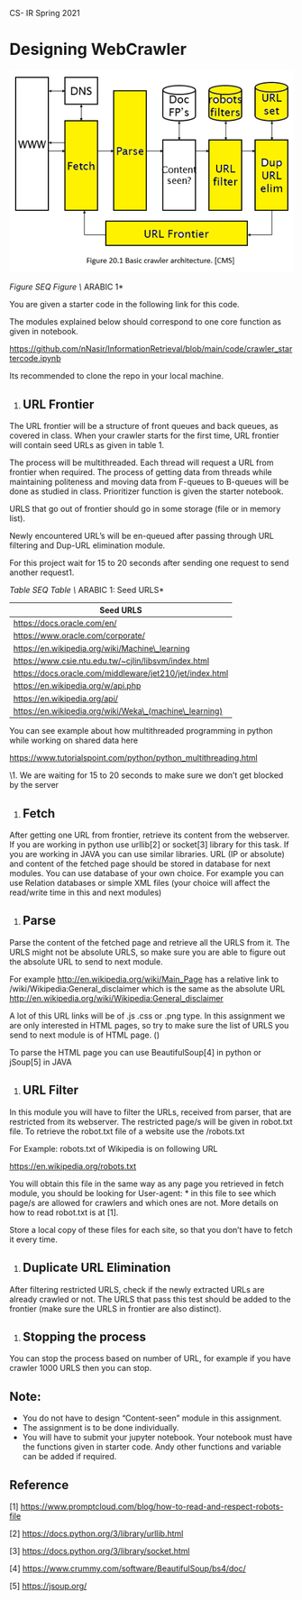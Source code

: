 CS- IR Spring 2021 


# Designing WebCrawler


![](Aspose.Words.09133ecd-3624-4109-a8b0-62894993a219.001.png)

*Figure  SEQ Figure \\* ARABIC 1*

You are given a starter code in the following link for this code.

The modules explained below should correspond to one core function as given in notebook. 

<https://github.com/nNasir/InformationRetrieval/blob/main/code/crawler_startercode.ipynb>

Its recommended  to clone the repo in your local machine. 



1) ## URL Frontier
The URL frontier will be a structure of front queues and back queues, as covered in class. When your crawler starts for the first time, URL frontier will contain seed URLs as given in table 1. 

The process will be multithreaded. Each thread will request a URL from frontier when required. The process of getting data from threads while maintaining politeness and moving data from F-queues to B-queues will be done as studied in class. Prioritizer function is given the starter notebook. 

URLS that go out of frontier should go in some storage (file or in memory list). 

Newly encountered URL’s will be en-queued after passing through URL filtering and Dup-URL elimination module.  

For this project wait for 15 to 20 seconds after sending one request to send another request1. 

*Table  SEQ Table \\* ARABIC 1: Seed URLS*

|**Seed URLS**|
| - |
|https://docs.oracle.com/en/|
|https://www.oracle.com/corporate/|
|https://en.wikipedia.org/wiki/Machine\_learning|
|https://www.csie.ntu.edu.tw/~cjlin/libsvm/index.html|
|https://docs.oracle.com/middleware/jet210/jet/index.html|
|https://en.wikipedia.org/w/api.php|
|https://en.wikipedia.org/api/|
|https://en.wikipedia.org/wiki/Weka\_(machine\_learning)|

You can see example about how multithreaded programming in python while working on shared data here

<https://www.tutorialspoint.com/python/python_multithreading.html>












\1. We are waiting for 15 to 20 seconds to make sure we don’t get blocked by the server


1) ## Fetch
After getting one URL from frontier, retrieve its content from the webserver. If you are working in python use urllib[2] or socket[3] library for this task. If you are working in JAVA you can use similar libraries.  URL (IP or absolute) and content of the fetched page should be stored in database for next modules. You can use database of your own choice. For example you can use Relation databases or simple XML files (your choice will affect the read/write time in this and next modules)
1) ## Parse
Parse the content of the fetched page and retrieve all the URLS from it. The URLS might not be absolute URLS, so make sure you are able to figure out the absolute URL to send to next module.  

For example <http://en.wikipedia.org/wiki/Main_Page> has a relative link to /wiki/Wikipedia:General\_disclaimer which is the same as the absolute URL <http://en.wikipedia.org/wiki/Wikipedia:General_disclaimer>

A lot of this URL links will be of .js .css or .png type. In this assignment we are only interested in HTML pages, so try to make sure the list of URLS you send to next module is of HTML page. (<!DOCTYPE html>)

To parse the HTML page you can use BeautifulSoup[4] in python  or jSoup[5] in JAVA
1) ## URL Filter
In this module you will have to filter the URLs, received from parser, that are restricted from its webserver. The restricted page/s will be given in robot.txt file. To retrieve the robot.txt file of a website use the <home page URL of  website>/robots.txt

For Example: robots.txt of Wikipedia is on following URL 

<https://en.wikipedia.org/robots.txt>

You will obtain this file in the same way as any page you retrieved in fetch module, you should be looking for User-agent: \* in this file to see which page/s are allowed for crawlers and which ones are not. More details on how to read robot.txt is at [1].

Store a local copy of these files for each site, so that you don’t have to fetch it every time.
1) ## Duplicate URL Elimination 
After filtering restricted URLS, check if the newly extracted URLs are already crawled or not. The URLS that pass this test should be added to the frontier (make sure the URLS in frontier are also distinct). 
1) ## Stopping the process
You can stop the process based on number of URL, for example if you have crawler 1000 URLS then you can stop. 
##
## Note:
- You do not have to design “Content-seen” module in this assignment.
- The assignment is to be done individually.
- You will have to submit your jupyter notebook. Your notebook must have the functions given in starter code. Andy other functions and variable can be added if required. 


## Reference

[1] <https://www.promptcloud.com/blog/how-to-read-and-respect-robots-file>

[2] <https://docs.python.org/3/library/urllib.html>

[3] <https://docs.python.org/3/library/socket.html>

[4] <https://www.crummy.com/software/BeautifulSoup/bs4/doc/>

[5] <https://jsoup.org/>




